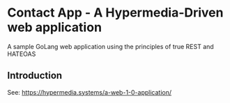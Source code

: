 # Contact App - A Hypermedia-Driven web application
A sample GoLang web application using the principles of true REST and HATEOAS

## Introduction
See: https://hypermedia.systems/a-web-1-0-application/
